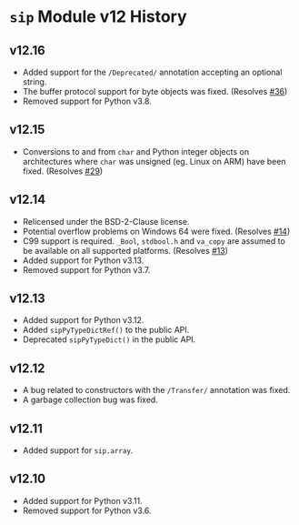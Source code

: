 # `sip` Module v12 History


## v12.16

- Added support for the `/Deprecated/` annotation accepting an optional string.
- The buffer protocol support for byte objects was fixed. (Resolves
  [#36](https://github.com/Python-SIP/sip/issues/36))
- Removed support for Python v3.8.


## v12.15

- Conversions to and from `char` and Python integer objects on architectures
  where `char` was unsigned (eg. Linux on ARM) have been fixed.  (Resolves
  [#29](https://github.com/Python-SIP/sip/issues/29))


## v12.14

- Relicensed under the BSD-2-Clause license.
- Potential overflow problems on Windows 64 were fixed.  (Resolves
  [#14](https://github.com/Python-SIP/sip/issues/14))
- C99 support is required.  `_Bool`, `stdbool.h` and `va_copy` are assumed to
  be available on all supported platforms.  (Resolves
  [#13](https://github.com/Python-SIP/sip/issues/13))
- Added support for Python v3.13.
- Removed support for Python v3.7.


## v12.13

- Added support for Python v3.12.
- Added `sipPyTypeDictRef()` to the public API.
- Deprecated `sipPyTypeDict()` in the public API.


## v12.12

- A bug related to constructors with the `/Transfer/` annotation was fixed.
- A garbage collection bug was fixed.


## v12.11

- Added support for `sip.array`.


## v12.10

- Added support for Python v3.11.
- Removed support for Python v3.6.

